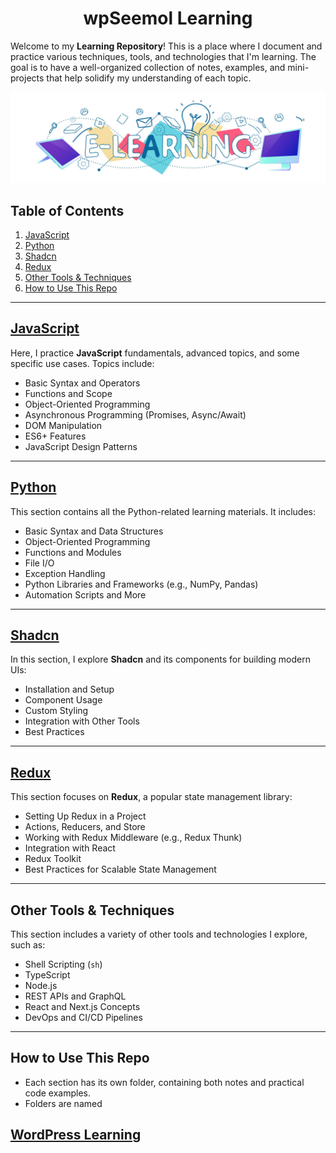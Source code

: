  <h1 align="center">wpSeemol Learning </h1>

Welcome to my **Learning Repository**! This is a place where I document and practice various techniques, tools, and technologies that I'm learning. The goal is to have a well-organized collection of notes, examples, and mini-projects that help solidify my understanding of each topic.

![wpseemol learning image](./images/wpseemol%20learning%20banner.jpg)

## Table of Contents

1. [JavaScript](#javascript)
2. [Python](#python)
3. [Shadcn](#shadcn)
4. [Redux](#redux)
5. [Other Tools & Techniques](#other-tools--techniques)
6. [How to Use This Repo](#how-to-use-this-repo)

---

## [JavaScript](https://developer.mozilla.org/en-US/docs/Web/JavaScript)

Here, I practice **JavaScript** fundamentals, advanced topics, and some specific use cases. Topics include:

-   Basic Syntax and Operators
-   Functions and Scope
-   Object-Oriented Programming
-   Asynchronous Programming (Promises, Async/Await)
-   DOM Manipulation
-   ES6+ Features
-   JavaScript Design Patterns

---

## [Python](https://docs.python.org/3/)

This section contains all the Python-related learning materials. It includes:

-   Basic Syntax and Data Structures
-   Object-Oriented Programming
-   Functions and Modules
-   File I/O
-   Exception Handling
-   Python Libraries and Frameworks (e.g., NumPy, Pandas)
-   Automation Scripts and More

---

## [Shadcn](https://ui.shadcn.com/docs)

In this section, I explore **Shadcn** and its components for building modern UIs:

-   Installation and Setup
-   Component Usage
-   Custom Styling
-   Integration with Other Tools
-   Best Practices

---

## [Redux](https://redux.js.org/)

This section focuses on **Redux**, a popular state management library:

-   Setting Up Redux in a Project
-   Actions, Reducers, and Store
-   Working with Redux Middleware (e.g., Redux Thunk)
-   Integration with React
-   Redux Toolkit
-   Best Practices for Scalable State Management

---

## Other Tools & Techniques

This section includes a variety of other tools and technologies I explore, such as:

-   Shell Scripting (`sh`)
-   TypeScript
-   Node.js
-   REST APIs and GraphQL
-   React and Next.js Concepts
-   DevOps and CI/CD Pipelines

---

## How to Use This Repo

-   Each section has its own folder, containing both notes and practical code examples.
-   Folders are named

<h2> <a href="https://github.com/wpseemol/learning/tree/wordpress">
 WordPress Learning
</a> </h2>
